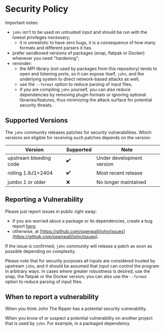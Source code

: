 # Security Policy

Important notes:
* `john` isn't to be used on untrusted input and should be run with the lowest privileges necessary;
  * it is unrealistic to have zero bugs, it is a consequence of how many formats and different parsers it has.
* prefer sandboxed versions of packages (snap, flatpak or Docker) whenever you need "hardening";
* reminder:
  * the MPI library (not used by packages from this repository) tends to open and listening ports,
    so it can expose itself, `john`, and the underlying system to direct network-based attacks as well;
  * use the `--format` option to reduce parsing of input files;
  * if you are compiling `john` yourself, you can also reduce dependencies by removing plugin formats or
    ignoring optional libraries/features, thus minimizing the attack surface for potential security threats.

## Supported Versions

The `john` community releases patches for security vulnerabilities. Which versions are eligible for
receiving such patches depends on the version:

| Version | Supported          | Note                                      |
| ------- | ------------------ | ----------------------------------------- |
| upstream bleeding code | :heavy_check_mark: | Under development version  |
| rolling 1.9J1+2404     | :heavy_check_mark: | Most recent release        |
| jumbo 1 or older       | :x: | No longer maintained                      |

## Reporting a Vulnerability

Please just report issues in public right away:
* if you are worried about a package or its dependencies, create a bug report [here](https://github.com/openwall/john-packages/issues);
* otherwise, at [https://github.com/openwall/john/issues](https://github.com/openwall/john/issues).

If the issue is confirmed, `john` community will release a patch as soon as possible depending on complexity.

Please note that for security purposes all inputs are considered trusted by upstream `john`, and it should
be assumed that input can control the program in arbitrary ways. In cases where greater robustness is desired,
use the snap, the flatpak or the Docker version; you can also use the `--format` option to reduce parsing
of input files.

## When to report a vulnerability

When you think John The Ripper has a potential security vulnerability.

When you know of or suspect a potential vulnerability on another project that is used by `john`.
For example, in a packaged dependency.
